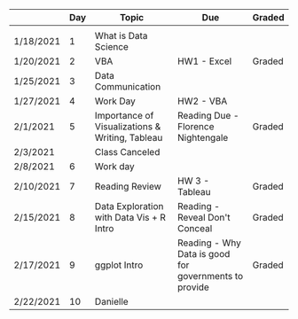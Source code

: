 |            | Day  | Topic                                            | Due                                                    | Graded  |
|------------|------|--------------------------------------------------|--------------------------------------------------------|---------|
|            |      |                                                  |                                                        |         |
| 1/18/2021  | 1    | What is Data Science                             |                                                        |         |
| 1/20/2021  | 2    | VBA                                              | HW1 - Excel                                            | Graded  |
| 1/25/2021  | 3    | Data Communication                               |                                                        |         |
| 1/27/2021  | 4    | Work Day                                         | HW2 - VBA                                              |         |
| 2/1/2021   | 5    | Importance of Visualizations & Writing, Tableau  | Reading Due - Florence Nightengale                     | Graded  |
| 2/3/2021   |      | Class Canceled                                   |                                                        |         |
| 2/8/2021   | 6    | Work day                                         |                                                        |         |
| 2/10/2021  | 7    | Reading Review                                   | HW 3 - Tableau                                         | Graded  |
| 2/15/2021  | 8    | Data Exploration with Data Vis + R Intro         | Reading - Reveal Don't Conceal                         | Graded  |
| 2/17/2021  | 9    | ggplot Intro                                     | Reading - Why Data is good for governments to provide  | Graded  |
| 2/22/2021  | 10   | Danielle                                         |                                                        |         |





